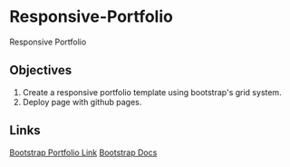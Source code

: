 # Responsive-Portfolio

Responsive Portfolio

## Objectives
1. Create a responsive portfolio template using bootstrap's grid system.
2. Deploy page with github pages.

## Links
[Bootstrap Portfolio Link](https://amcnulty.github.io/Bootstrap-Portfolio/ "A Bootstrap powered portfolio template")
[Bootstrap Docs](https://getbootstrap.com/docs/3.3/getting-started/ "Bootstrap Documentation")
